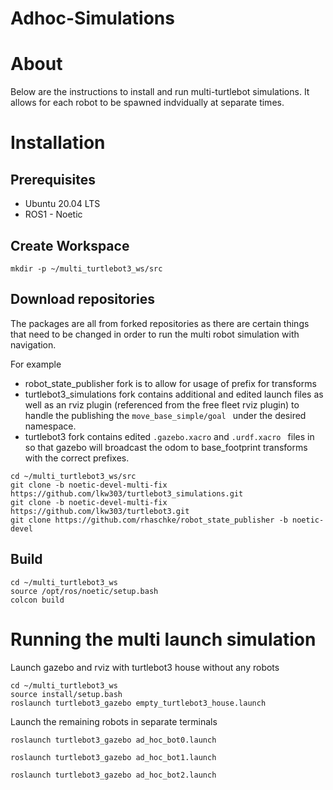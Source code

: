 # Adhoc-Simulations

# About
Below are the instructions to install and run multi-turtlebot simulations. It allows for each robot to be spawned indvidually at separate times.

# Installation
## Prerequisites
* Ubuntu 20.04 LTS
* ROS1 - Noetic


## Create Workspace
```
mkdir -p ~/multi_turtlebot3_ws/src
```

## Download repositories
The packages are all from forked repositories as there are certain things that need to be changed in order to run the multi robot simulation with navigation.

For example
* robot_state_publisher fork is to allow for usage of prefix for transforms
* turtlebot3_simulations fork contains additional and edited launch files as well as an rviz plugin (referenced from the free fleet rviz plugin) to handle the publishing the ```move_base_simple/goal ``` under the desired namespace.
* turtlebot3 fork contains edited ```.gazebo.xacro``` and ```.urdf.xacro ``` files in so that gazebo will broadcast the odom to base_footprint transforms with the correct prefixes.
```
cd ~/multi_turtlebot3_ws/src 
git clone -b noetic-devel-multi-fix https://github.com/lkw303/turtlebot3_simulations.git
git clone -b noetic-devel-multi-fix https://github.com/lkw303/turtlebot3.git
git clone https://github.com/rhaschke/robot_state_publisher -b noetic-devel

```

## Build
```
cd ~/multi_turtlebot3_ws
source /opt/ros/noetic/setup.bash
colcon build
```

# Running the multi launch simulation

Launch gazebo and rviz with turtlebot3 house without any robots
```
cd ~/multi_turtlebot3_ws
source install/setup.bash
roslaunch turtlebot3_gazebo empty_turtlebot3_house.launch
```

Launch the remaining robots in separate terminals
```
roslaunch turtlebot3_gazebo ad_hoc_bot0.launch 
```
```
roslaunch turtlebot3_gazebo ad_hoc_bot1.launch 
```
```
roslaunch turtlebot3_gazebo ad_hoc_bot2.launch 
```